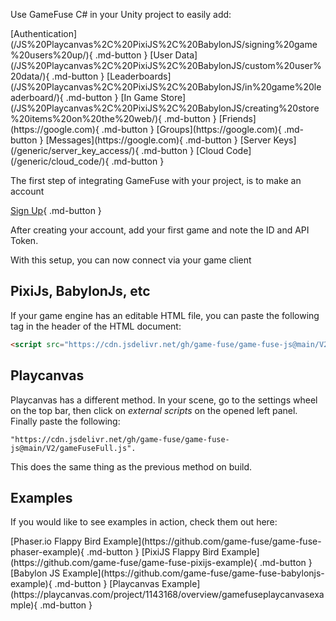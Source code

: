 Use GameFuse C# in your Unity project to easily add:
<div class="flex-row-wrap" markdown>
[Authentication](/JS%20Playcanvas%2C%20PixiJS%2C%20BabylonJS/signing%20game%20users%20up/){ .md-button }
[User Data](/JS%20Playcanvas%2C%20PixiJS%2C%20BabylonJS/custom%20user%20data/){ .md-button }
[Leaderboards](/JS%20Playcanvas%2C%20PixiJS%2C%20BabylonJS/in%20game%20leaderboard/){ .md-button }
[In Game Store](/JS%20Playcanvas%2C%20PixiJS%2C%20BabylonJS/creating%20store%20items%20on%20the%20web/){ .md-button }
[Friends](https://google.com){ .md-button }
[Groups](https://google.com){ .md-button }
[Messages](https://google.com){ .md-button }
[Server Keys](/generic/server_key_access/){ .md-button }
[Cloud Code](/generic/cloud_code/){ .md-button }

</div>


The first step of integrating GameFuse with your project, is to make an account

[Sign Up](https://gamefuse.co/users/sign_up){ .md-button }

After creating your account, add your first game and note the ID and API Token.

With this setup, you can now connect via your game client

## PixiJs, BabylonJs, etc

If your game engine has an editable HTML file, you can paste the following
tag in the header of the HTML document:

```html
<script src="https://cdn.jsdelivr.net/gh/game-fuse/game-fuse-js@main/V2/gameFuseFull.js"></script>
```

## Playcanvas

Playcanvas has a different method. In your scene, go to the settings wheel
on the top bar, then click on *external scripts* on the opened left panel.
Finally paste the following:

```plaintext
"https://cdn.jsdelivr.net/gh/game-fuse/game-fuse-js@main/V2/gameFuseFull.js".
```

This does the same thing as the previous method on build.

## Examples

If you would like to see examples in action, check them out here:

<div class="flex-row-wrap" markdown>
[Phaser.io Flappy Bird Example](https://github.com/game-fuse/game-fuse-phaser-example){ .md-button }
[PixiJS Flappy Bird Example](https://github.com/game-fuse/game-fuse-pixijs-example){ .md-button }
[Babylon JS Example](https://github.com/game-fuse/game-fuse-babylonjs-example){ .md-button }
[Playcanvas Example](https://playcanvas.com/project/1143168/overview/gamefuseplaycanvasexample){ .md-button }
</div>
